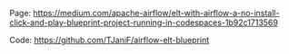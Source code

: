 Page: https://medium.com/apache-airflow/elt-with-airflow-a-no-install-click-and-play-blueprint-project-running-in-codespaces-1b92c1713569

Code: https://github.com/TJaniF/airflow-elt-blueprint
